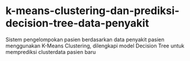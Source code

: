 # k-means-clustering-dan-prediksi-decision-tree-data-penyakit
Sistem pengelompokan pasien berdasarkan data penyakit pasien menggunakan K-Means Clustering, dilengkapi model Decision Tree untuk memprediksi clusterdata pasien baru
